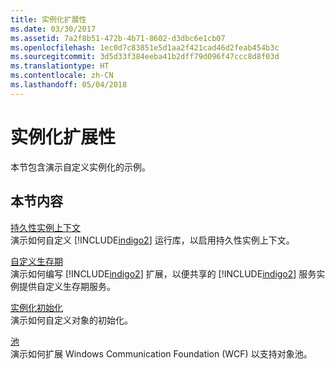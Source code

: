 ```yaml
---
title: 实例化扩展性
ms.date: 03/30/2017
ms.assetid: 7a2f8b51-472b-4b71-8602-d3dbc6e1cb07
ms.openlocfilehash: 1ec0d7c83851e5d1aa2f421cad46d2feab454b3c
ms.sourcegitcommit: 3d5d33f384eeba41b2dff79d096f47ccc8d8f03d
ms.translationtype: HT
ms.contentlocale: zh-CN
ms.lasthandoff: 05/04/2018
---
```

# <a name="instancing-extensibility"></a>实例化扩展性
本节包含演示自定义实例化的示例。  
  
## <a name="in-this-section"></a>本节内容  
 [持久性实例上下文](../../../../docs/framework/wcf/samples/durable-instance-context.md)  
 演示如何自定义 [!INCLUDE[indigo2](../../../../includes/indigo2-md.md)] 运行库，以启用持久性实例上下文。  
  
 [自定义生存期](../../../../docs/framework/wcf/samples/custom-lifetime.md)  
 演示如何编写 [!INCLUDE[indigo2](../../../../includes/indigo2-md.md)] 扩展，以便共享的 [!INCLUDE[indigo2](../../../../includes/indigo2-md.md)] 服务实例提供自定义生存期服务。  
  
 [实例化初始化](../../../../docs/framework/wcf/samples/instancing-initialization.md)  
 演示如何自定义对象的初始化。  
  
 [池](../../../../docs/framework/wcf/samples/pooling.md)  
 演示如何扩展 Windows Communication Foundation (WCF) 以支持对象池。
